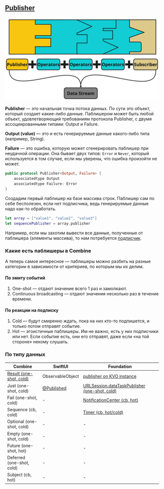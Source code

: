 ## [Publisher](https://developer.apple.com/documentation/combine/publisher)

![](https://github.com/eldaroid/pictures/blob/master/iOSWiki/Swift/Combine.jpg?raw=true)

**Publisher** — это начальная точка потока данных. По сути это объект, который создает какие-либо данные. Паблишером может быть любой объект, удовлетворяющий требованиям протокола Publisher, с двумя ассоциированными типами: Output и Failure.

**Output (value)** — это и есть генерируемые данные какого-либо типа (например, String). 

**Failure** — это ошибка, которую может сгенерировать паблишер при неудачной операции. Она бывает двух типов: `Error` и `Never`, который используется в том случае, если мы уверены, что ошибка произойти не может.

```swift
public protocol Publisher<Output, Failure> {
    associatedtype Output
    associatedtype Failure: Error
}
```

Создадим первый паблишер на базе массива строк. Паблишер сам по себе бесполезен, если нет подписчика, ведь генерируемые данные надо как-то обработать.

```swift
let array = ["value1", "value2", "value3"]
let sequencePublisher = array.publisher
```

Например, если мы захотим вывести все данные, полученные от паблишера (элементы массива), то нам потребуется [подписчик](./4.1.4.5%20Subscriber.md).

### Какие есть паблишеры в Combine

А теперь самое интересное — паблишеры можно разбить на разные категории в зависимости от критериев, по которым мы их делим.

#### По эмиту событий

1. One-shot — отдают значение всего 1 раз и замолкают.
2. Сontinuous broadcasting — отдают значения несколько раз в течение времени.

#### По реакции на подписку

1. Cold — будут смиренно ждать, пока на них кто-то подпишется, и только потом отправят событие.
2. Hot — эгоистичные паблишеры. Им не важно, есть у них подписчики или нет. Если событие есть, они его отправят, даже если «на той стороне» некому слушать.

### По типу данных

| Combine | SwiftUI | Foundation |
|---|---|---|
| [Result (one-shot, cold)](https://heckj.github.io/swiftui-notes/#reference-result) | ObservableObject | [publisher on KVO instance](https://heckj.github.io/swiftui-notes/#reference-kvo-publisher) |
| Just (one-shot, cold) | [@Published](https://www.swiftbysundell.com/articles/published-properties-in-swift/) | [URLSession.dataTaskPublisher (one-shot, cold)](https://heckj.github.io/swiftui-notes/#reference-datataskpublisher) |
| Fail (one-shot, cold) | - | [NotificationCenter (cb, hot)](https://heckj.github.io/swiftui-notes/#reference-notificationcenter) |
| Sequence (cb, cold) | - | [Timer (cb, hot/cold)](https://heckj.github.io/swiftui-notes/#reference-timer) |
| Optional (one-shot, cold) | - | - |
| Empty (one-shot, cold) | - | - |
| Future (one-shot, hot) | - | - |
| Deferred (one-shot, cold) | - | - |
| Subject (cb, hot) | - | - |

